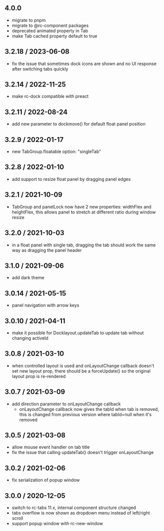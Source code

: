 ## 4.0.0

- migrate to pnpm
- migrate to @rc-component packages
- deprecated animated property in Tab
- make Tab cached property default to true

## 3.2.18 / 2023-06-08
- fix the issue that sometimes dock icons are shown and no UI response after switching tabs quickly

## 3.2.14 / 2022-11-25
- make rc-dock compatible with preact

## 3.2.11 / 2022-08-24
- add new parameter to dockmove() for default float panel position

## 3.2.9 / 2022-01-17
- new TabGroup.floatable option: "singleTab"

## 3.2.8 / 2022-01-10
- add support to resize float panel by dragging panel edges 

## 3.2.1 / 2021-10-09
- TabGroup and panelLock now have 2 new properties: widthFlex and heightFlex, this allows panel to stretch at different ratio during window resize

## 3.2.0 / 2021-10-03
- in a float panel with single tab, dragging the tab should work the same way as dragging the panel header

## 3.1.0 / 2021-09-06
- add dark theme

## 3.0.14 / 2021-05-15
- panel navigation with arrow keys

## 3.0.10 / 2021-04-11
- make it possible for Docklayout.updateTab to update tab without changing activeId

## 3.0.8 / 2021-03-10
- when controlled layout is used and onLayoutChange callback doesn't set new layout prop, there should be a forceUpdate() so the original layout prop is re-rendered 

## 3.0.7 / 2021-03-09
- add direction parameter to onLayoutChange callback
  - onLayoutChange callback now gives the tabId when tab is removed, this is changed from previous version where tabId=null when it's removed

## 3.0.5 / 2021-03-08
- allow mouse event handler on tab title
- fix the issue that calling updateTab() doesn't trigger onLayoutChange

## 3.0.2 / 2021-02-06
- fix serialization of popup window

## 3.0.0 / 2020-12-05
- switch to rc-tabs 11.x, internal component structure changed
- tabs overflow is now shown as dropdown menu instead of left/right scroll
- support popup window with rc-new-window
